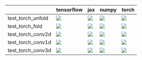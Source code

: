|                   | tensorflow                                                                                                                                                                             | jax                                                                                                                                                                                    | numpy                                                                                                                                                                                  | torch                                                                                                                                                                                  |
|:------------------|:---------------------------------------------------------------------------------------------------------------------------------------------------------------------------------------|:---------------------------------------------------------------------------------------------------------------------------------------------------------------------------------------|:---------------------------------------------------------------------------------------------------------------------------------------------------------------------------------------|:---------------------------------------------------------------------------------------------------------------------------------------------------------------------------------------|
| test_torch_unfold | <a href="https://github.com/unifyai/ivy/actions/runs/3877931364/jobs/6613524841" rel="noopener noreferrer" target="_blank"><img src=https://img.shields.io/badge/-failure-red></a>     | <a href="https://github.com/unifyai/ivy/actions/runs/3877931364/jobs/6613524841" rel="noopener noreferrer" target="_blank"><img src=https://img.shields.io/badge/-failure-red></a>     | <a href="https://github.com/unifyai/ivy/actions/runs/3877931364/jobs/6613524841" rel="noopener noreferrer" target="_blank"><img src=https://img.shields.io/badge/-failure-red></a>     | <a href="https://github.com/unifyai/ivy/actions/runs/3877931364/jobs/6613524841" rel="noopener noreferrer" target="_blank"><img src=https://img.shields.io/badge/-failure-red></a>     |
| test_torch_fold   | <a href="https://github.com/unifyai/ivy/actions/runs/3877931364/jobs/6613524841" rel="noopener noreferrer" target="_blank"><img src=https://img.shields.io/badge/-failure-red></a>     | <a href="https://github.com/unifyai/ivy/actions/runs/3877931364/jobs/6613524841" rel="noopener noreferrer" target="_blank"><img src=https://img.shields.io/badge/-failure-red></a>     | <a href="https://github.com/unifyai/ivy/actions/runs/3877931364/jobs/6613524841" rel="noopener noreferrer" target="_blank"><img src=https://img.shields.io/badge/-failure-red></a>     | <a href="https://github.com/unifyai/ivy/actions/runs/3877931364/jobs/6613524841" rel="noopener noreferrer" target="_blank"><img src=https://img.shields.io/badge/-failure-red></a>     |
| test_torch_conv2d | <a href="https://github.com/unifyai/ivy/actions/runs/3894101247/jobs/6647775934" rel="noopener noreferrer" target="_blank"><img src=https://img.shields.io/badge/-failure-red></a>     | <a href="https://github.com/unifyai/ivy/actions/runs/3877931364/jobs/6613524841" rel="noopener noreferrer" target="_blank"><img src=https://img.shields.io/badge/-success-success></a> | <a href="https://github.com/unifyai/ivy/actions/runs/3894085562/jobs/6647647262" rel="noopener noreferrer" target="_blank"><img src=https://img.shields.io/badge/-success-success></a> | <a href="null" rel="noopener noreferrer" target="_blank"><img src=https://img.shields.io/badge/-success-success></a>                                                                   |
| test_torch_conv1d | <a href="https://github.com/unifyai/ivy/actions/runs/3877931364/jobs/6613524841" rel="noopener noreferrer" target="_blank"><img src=https://img.shields.io/badge/-success-success></a> | <a href="https://github.com/unifyai/ivy/actions/runs/3877931364/jobs/6613524841" rel="noopener noreferrer" target="_blank"><img src=https://img.shields.io/badge/-success-success></a> | <a href="https://github.com/unifyai/ivy/actions/runs/3877931364/jobs/6613524841" rel="noopener noreferrer" target="_blank"><img src=https://img.shields.io/badge/-success-success></a> | <a href="https://github.com/unifyai/ivy/actions/runs/3877931364/jobs/6613524841" rel="noopener noreferrer" target="_blank"><img src=https://img.shields.io/badge/-success-success></a> |
| test_torch_conv3d | <a href="https://github.com/unifyai/ivy/actions/runs/3877931364/jobs/6613524841" rel="noopener noreferrer" target="_blank"><img src=https://img.shields.io/badge/-failure-red></a>     | <a href="https://github.com/unifyai/ivy/actions/runs/3877931364/jobs/6613524841" rel="noopener noreferrer" target="_blank"><img src=https://img.shields.io/badge/-success-success></a> | <a href="null" rel="noopener noreferrer" target="_blank"><img src=https://img.shields.io/badge/-success-success></a>                                                                   | <a href="https://github.com/unifyai/ivy/actions/runs/3894085562/jobs/6647586755" rel="noopener noreferrer" target="_blank"><img src=https://img.shields.io/badge/-success-success></a> |